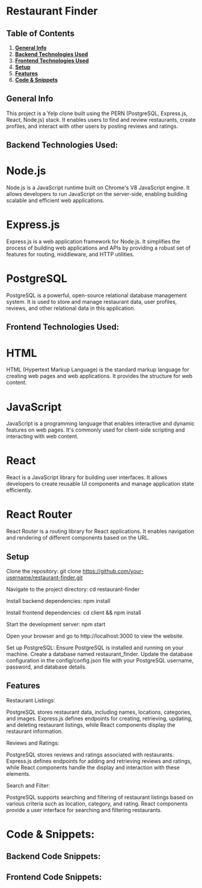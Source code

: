 # Restaurant Finder

## Table of Contents
1. [**General Info**](#general-info)
2. [**Backend Technologies Used**](#backend-technology-used)
3. [**Frontend Technologies Used**](#frontend-techlogy-used)
4. [**Setup**](#setup)
5. [**Features**](#features) 
6. [**Code & Snippets**](#CodeSnippets)

## General Info
This project is a Yelp clone built using the PERN (PostgreSQL, Express.js, React, Node.js) stack. It enables users to find and review restaurants, create profiles, and interact with other users by posting reviews and ratings.

## Backend Technologies Used:

# Node.js
Node.js is a JavaScript runtime built on Chrome's V8 JavaScript engine. It allows developers to run JavaScript on the server-side, enabling building scalable and efficient web applications.

# Express.js
Express.js is a web application framework for Node.js. It simplifies the process of building web applications and APIs by providing a robust set of features for routing, middleware, and HTTP utilities.

# PostgreSQL
PostgreSQL is a powerful, open-source relational database management system. It is used to store and manage restaurant data, user profiles, reviews, and other relational data in this application.


## Frontend Technologies Used:

# HTML
HTML (Hypertext Markup Language) is the standard markup language for creating web pages and web applications. It provides the structure for web content.

# JavaScript
JavaScript is a programming language that enables interactive and dynamic features on web pages. It's commonly used for client-side scripting and interacting with web content.

# React
React is a JavaScript library for building user interfaces. It allows developers to create reusable UI components and manage application state efficiently.

# React Router
React Router is a routing library for React applications. It enables navigation and rendering of different components based on the URL.

## Setup
Clone the repository: git clone https://github.com/your-username/restaurant-finder.git

Navigate to the project directory: cd restaurant-finder

Install backend dependencies: npm install

Install frontend dependencies: cd client && npm install

Start the development server: npm start

Open your browser and go to http://localhost:3000 to view the website.

Set up PostgreSQL:
Ensure PostgreSQL is installed and running on your machine.
Create a database named restaurant_finder.
Update the database configuration in the config/config.json file with your PostgreSQL username, password, and database details.

## Features

Restaurant Listings:

PostgreSQL stores restaurant data, including names, locations, categories, and images. Express.js defines endpoints for creating, retrieving, updating, and deleting restaurant listings, while React components display the restaurant information.

Reviews and Ratings:

PostgreSQL stores reviews and ratings associated with restaurants. Express.js defines endpoints for adding and retrieving reviews and ratings, while React components handle the display and interaction with these elements.

Search and Filter:

PostgreSQL supports searching and filtering of restaurant listings based on various criteria such as location, category, and rating. React components provide a user interface for searching and filtering restaurants.

# Code & Snippets: 
## Backend Code Snippets:

## Frontend Code Snippets:
